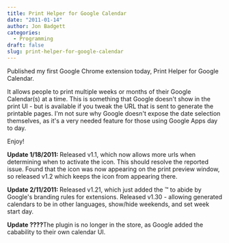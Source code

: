 ```yaml
---
title: Print Helper for Google Calendar
date: "2011-01-14"
author: Jon Badgett
categories:
  - Programming
draft: false
slug: print-helper-for-google-calendar
---
```


Published my first Google Chrome extension today, Print Helper for Google
Calendar.

<!--more-->

It allows people to print multiple weeks or months of their Google Calendar(s)
at a time. This is something that Google doesn't show in the print UI - but is
available if you tweak the URL that is sent to generate the printable pages. I'm
not sure why Google doesn't expose the date selection themselves, as it's a very
needed feature for those using Google Apps day to day.

Enjoy!

<strong>Update 1/18/2011: </strong>Released v1.1, which now allows more urls
when determining when to activate the icon. This should resolve the reported
issue. Found that the icon was now appearing on the print preview window, so
released v1.2 which keeps the icon from appearing there.

<strong>Update 2/11/2011: </strong>Released v1.21, which just added the ™ to
abide by Google's branding rules for extensions. Released v1.30 - allowing
generated calendars to be in other languages, show/hide weekends, and set week
start day.

<strong>Update ????</strong>The plugin is no longer in the store, as Google
added the cabability to their own calendar UI.
